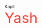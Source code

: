 <!DOCTYPE html>
<html>
<head>
<style>
        .name2 {
            font-size: 48px;
            color: #f44336;
        }
</style>
</head>
<body>
<div class="name1">Kapil</div>
<div class="name2">Yash</div>
</body>
</html>
